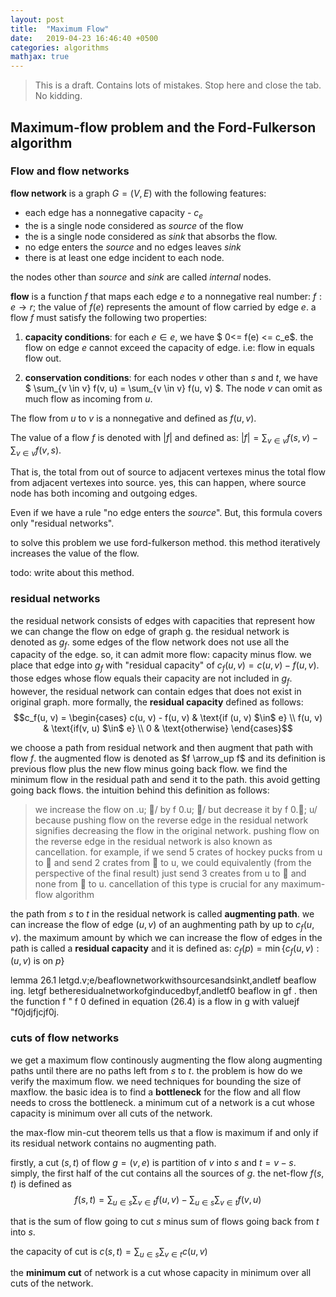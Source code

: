 ```yaml
---
layout: post
title:  "Maximum Flow"
date:   2019-04-23 16:46:40 +0500
categories: algorithms
mathjax: true
---
```


> This is a draft. Contains lots of mistakes. Stop here and close the tab. No kidding.

## Maximum-flow problem and the Ford-Fulkerson algorithm

### Flow and flow networks

__flow network__ is a graph $G = (V, E)$ with the following features:
* each edge has a nonnegative capacity - $c_e$
* the is a single node considered as _source_ of the flow
* the is a single node considered as _sink_ that absorbs the flow.
* no edge enters the _source_ and no edges leaves _sink_
* there is at least one edge incident to each node.

the nodes other than _source_ and _sink_ are called _internal_ nodes.

__flow__ is a function $f$ that maps each edge _e_ to a nonnegative real number: $f: e \to r$; the value of $f(e)$ represents the amount of flow carried by edge $e$. a flow $f$ must satisfy the following two properties:
1. __capacity conditions__: for each $e \in e$, we have $ 0<= f(e) <= c_e$. the flow on edge $e$ cannot exceed the capacity of edge. i.e: flow in equals flow out.

2. __conservation conditions__: for each nodes $v$ other than $s$ and $t$, we have $ \sum_{v \in v} f(v, u) = \sum_{v \in v} f(u, v) $. The node $v$ can omit as much flow as incoming from $u$.

The flow from $u$ to $v$ is a nonnegative and defined as $f(u, v)$.

The value of a flow $f$ is denoted with $\vert f \vert$ and defined as: $\vert f \vert = \sum_{v \in v} f(s, v) - \sum_{v \in v} f(v, s)$.

That is, the total from out of source to adjacent vertexes minus the total flow from adjacent vertexes into source. yes, this can happen, where source node has both incoming and outgoing edges.

Even if we have a rule "no edge enters the _source_". But, this formula covers only "residual networks".

to solve this problem we use ford-fulkerson method. this method iteratively increases the value of the flow.

todo: write about this method.

### residual networks

the residual network consists of edges with capacities that represent how we can change the flow on edge of graph g. the residual network is denoted as $g_f$. some edges of the flow network does not use all the capacity of the edge. so, it can admit more flow: capacity minus flow. we place that edge into $g_f$ with "residual capacity" of $c_f(u,v) = c(u,v) - f(u,v)$. those edges whose flow equals their capacity are not included in $g_f$. however, the residual network can contain edges that does not exist in original graph. more formally, the **residual capacity** defined as follows:
$$c_f(u, v) = \begin{cases} c(u, v) - f(u, v) & \text{if (u, v) $\in$ e} \\
                            f(u, v) & \text{if(v, u) $\in$ e} \\
                            0 & \text{otherwise}
              \end{cases}$$

we choose a path from residual network and then augment that path with flow $f$. the augmented flow is denoted as $f \arrow_up f$ and its definition is previous flow plus the new flow minus going back flow. we find the minimum flow in the residual path and send it to the path. this avoid getting going back flows. the intuition behind this  definition as follows:

> we increase the flow on .u; 􏰁/ by f 0.u; 􏰁/ but decrease it by f 0.􏰁; u/ because pushing flow on the reverse edge in the residual network signifies decreasing the flow in the original network. pushing flow on the reverse edge in the residual network is also known as cancellation. for example, if we send 5 crates of hockey pucks from u to 􏰁 and send 2 crates from 􏰁 to u, we could equivalently (from the perspective of the final result) just send 3 creates from u to 􏰁 and none from 􏰁 to u. cancellation of this type is crucial for any maximum-flow algorithm

the path from $s$ to $t$ in the residual network is called __augmenting path__. we can increase the flow of edge $(u, v)$ of an aughmenting path by up to $c_f(u, v)$. the maximum amount by which we can increase the flow of edges in the path is called a __residual capacity__ and it is defined as: $c_f(p) = \min\{ c_f(u, v): (u, v) \text{ is on } p \}$

lemma 26.1
letgd.v;e/beaflownetworkwithsourcesandsinkt,andletf beaflow ing. letgf betheresidualnetworkofginducedbyf,andletf0 beaflow in gf . then the function f " f 0 defined in equation (26.4) is a flow in g with valuejf "f0jdjfjcjf0j.


### cuts of flow networks

we get a maximum flow continously augmenting the flow along augmenting paths until there are no paths left from $s$ to $t$. the problem is how do we verify the maximum flow. we need techniques for bounding the size of maxflow. the basic idea is to find a __bottleneck__ for the flow and all flow needs to cross the bottleneck.
a minimum cut of a network is a cut whose capacity is minimum over all cuts of the network. 

the max-flow min-cut theorem tells us that a flow is maximum if and only if its residual network contains no augmenting path.

firstly, a cut $(s, t)$ of flow $g = (v, e)$ is partition of $v$ into $s$ and $t = v - s$. simply, the first half of the cut contains all the sources of $g$. the net-flow $f(s,t)$ is defined as $$f(s,t) = \sum_{u \in s} \sum_{v \in t} f(u, v) - \sum_{u \in s} \sum_{v \in t} f(v, u)$$ 

that is the sum of flow going to cut $s$ minus sum of flows going back from $t$ into $s$.

the capacity of cut is $c(s, t) = \sum_{u \in s} \sum_{v \in t} c(u, v)$

the __minimum cut__ of network is a cut whose capacity in minimum over all cuts of the network.



```python

```

